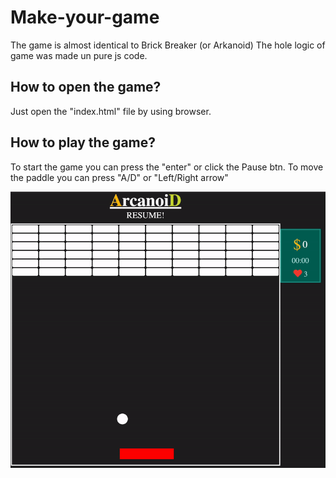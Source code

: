 # Make-your-game
The game is almost identical to Brick Breaker (or Arkanoid)
The hole logic of game was made un pure js code.

## How to open the game?
Just open the "index.html" file by using browser.

## How to play the game?
To start the game you can press the "enter" or click the Pause btn.
To move the paddle you can press "A/D" or "Left/Right arrow"

![brick-breaker](mdContent/gamegif.gif)